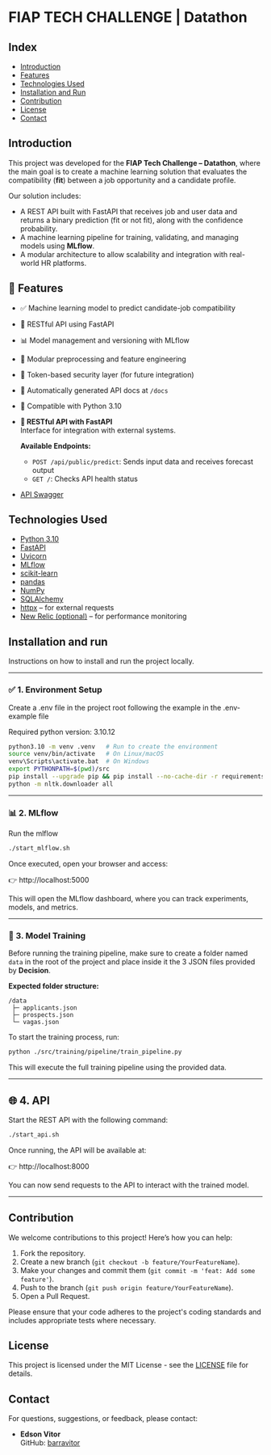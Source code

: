 # FIAP TECH CHALLENGE | Datathon 

## Index

- [Introduction](#introduction)
- [Features](#features)
- [Technologies Used](#technologies-used)
- [Installation and Run](#installation-and-run)
- [Contribution](#contribution)
- [License](#license)
- [Contact](#contact)

## Introduction

This project was developed for the **FIAP Tech Challenge – Datathon**, where the main goal is to create a machine learning solution that evaluates the compatibility (**fit**) between a job opportunity and a candidate profile.

Our solution includes:
- A REST API built with FastAPI that receives job and user data and returns a binary prediction (fit or not fit), along with the confidence probability.
- A machine learning pipeline for training, validating, and managing models using **MLflow**.
- A modular architecture to allow scalability and integration with real-world HR platforms.

## 🚀 Features

- ✅ Machine learning model to predict candidate-job compatibility
- 🔌 RESTful API using FastAPI
- 📊 Model management and versioning with MLflow
- 🧪 Modular preprocessing and feature engineering
- 🔐 Token-based security layer (for future integration)
- 📝 Automatically generated API docs at `/docs`
- 🐍 Compatible with Python 3.10

- **🧪 RESTful API with FastAPI**  
  Interface for integration with external systems.

  **Available Endpoints:**
  - `POST /api/public/predict`: Sends input data and receives forecast output
  - `GET /`: Checks API health status

- [API Swagger](https://fiap-ml-tech-challenge-stage-5-production.up.railway.app/docs)

## Technologies Used

- [Python 3.10](https://www.python.org/)
- [FastAPI](https://fastapi.tiangolo.com/)
- [Uvicorn](https://www.uvicorn.org/)
- [MLflow](https://mlflow.org/)
- [scikit-learn](https://scikit-learn.org/)
- [pandas](https://pandas.pydata.org/)
- [NumPy](https://numpy.org/)
- [SQLAlchemy](https://www.sqlalchemy.org/)
- [httpx](https://www.python-httpx.org/) – for external requests
- [New Relic (optional)](https://newrelic.com/) – for performance monitoring

## Installation and run

Instructions on how to install and run the project locally.

---

### ✅ 1. Environment Setup
Create a .env file in the project root following the example in the .env-example file

Required python version: 3.10.12

```bash
python3.10 -m venv .venv   # Run to create the environment
source venv/bin/activate   # On Linux/macOS
venv\Scripts\activate.bat  # On Windows
export PYTHONPATH=$(pwd)/src
pip install --upgrade pip && pip install --no-cache-dir -r requirements.txt # Run to install the necessary packages
python -m nltk.downloader all
```

---

### 📊 2. MLflow
Run the mlflow
```bash
./start_mlflow.sh
```

Once executed, open your browser and access:

👉 http://localhost:5000

This will open the MLflow dashboard, where you can track experiments, models, and metrics.

---

### 🧠 3. Model Training

Before running the training pipeline, make sure to create a folder named `data` in the root of the project and place inside it the 3 JSON files provided by **Decision**.

**Expected folder structure:**

```
/data
 ├─ applicants.json
 ├─ prospects.json
 └─ vagas.json
```

To start the training process, run:

```bash
python ./src/training/pipeline/train_pipeline.py
```

This will execute the full training pipeline using the provided data.

---

## 🌐 4. API

Start the REST API with the following command:

```bash
./start_api.sh
```

Once running, the API will be available at:

👉 http://localhost:8000

You can now send requests to the API to interact with the trained model.

---

## Contribution

We welcome contributions to this project! Here’s how you can help:

1. Fork the repository.
2. Create a new branch (`git checkout -b feature/YourFeatureName`).
3. Make your changes and commit them (`git commit -m 'feat: Add some feature'`).
4. Push to the branch (`git push origin feature/YourFeatureName`).
5. Open a Pull Request.

Please ensure that your code adheres to the project's coding standards and includes appropriate tests where necessary.

## License

This project is licensed under the MIT License - see the [LICENSE](LICENSE.txt) file for details.

## Contact

For questions, suggestions, or feedback, please contact:

* **Edson Vitor**  
  GitHub: [barravitor](https://github.com/barravitor)